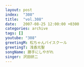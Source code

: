 ```yaml
---
layout: post
index:  "308"
title:  "vol.308"
date:   2007-08-25 12:00:00 +0300
categories: archive
tags: []
youtube: "308"
greetingM: 松ちゃんバイスクール
greetingT: 浅香光聖
songName: 勝手にしやがれ
singer: 沢田研二
---
```

